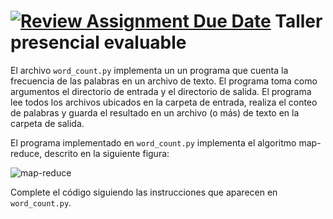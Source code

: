 [![Review Assignment Due Date](https://classroom.github.com/assets/deadline-readme-button-24ddc0f5d75046c5622901739e7c5dd533143b0c8e959d652212380cedb1ea36.svg)](https://classroom.github.com/a/LF7tlCYz)
Taller presencial evaluable
===============================================================================

El archivo `word_count.py` implementa un un programa que cuenta la frecuencia 
de las palabras en un archivo de texto. El programa toma como argumentos el
directorio de entrada y el directorio de salida. El programa lee todos los 
archivos ubicados en la carpeta de entrada, realiza el conteo de palabras y 
guarda el resultado en un archivo (o más) de texto en la carpeta de salida.

El programa implementado en `word_count.py` implementa el algoritmo 
map-reduce, descrito en la siguiente figura:

![map-reduce](https://raw.githubusercontent.com/jdvelasq/datalabs/master/images/map-reduce.jpg)

Complete el código siguiendo las instrucciones que aparecen en 
`word_count.py`.
 

